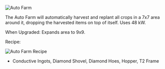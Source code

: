 ![Auto Farm](https://i.imgur.com/0GLseOH.png?1)

The Auto Farm will automatically harvest and replant all crops in a 7x7 area around it, dropping the harvested items on top of itself. Uses 48 kW.

When Upgraded: Expands area to 9x9.

Recipe:

![Auto Farm Recipe](https://i.imgur.com/XRYqQ5Y.png?1)
* Conductive Ingots, Diamond Shovel, Diamond Hoes, Hopper, T2 Frame